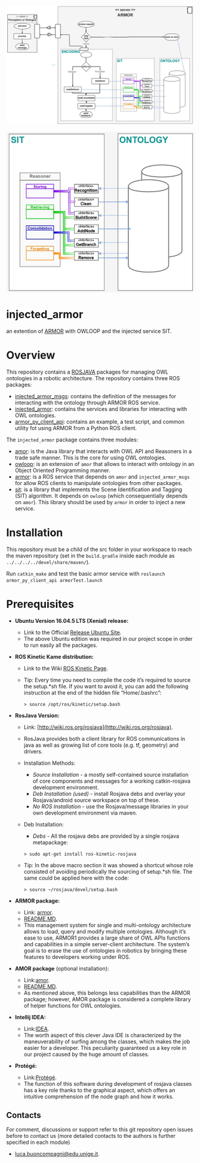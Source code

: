 <p align="center"> 
<img src="https://github.com/JJoeNapoli/injected_armor_pkgs/blob/master/Edited_sit_algorithm.jpeg">
</p>
<p align="center"> 
<img src="https://github.com/JJoeNapoli/injected_armor_pkgs/blob/master/Architecture_human_like_memory.jpeg">
</p>

# injected_armor
an extention of [ARMOR](https://arxiv.org/abs/1706.10151) with OWLOOP and the injected service SIT.

# Overview 

This repository contains a [ROSJAVA](http://wiki.ros.org/rosjava) packages for managing OWL ontologies in a robotic architecture.
The repository contains three ROS packages:
- [injected_armor_msgs](https://github.com/JJoeNapoli/injected_armor_pkgs/tree/master/injected_armor_msgs): contains the definition of the messages for interacting with the ontology through ARMOR ROS service.
- [injected_armor](https://github.com/JJoeNapoli/injected_armor_pkgs/tree/master/injected_armor): contains the services and libraries for interacting with OWL ontologies.
- [armor_py_client_api](https://github.com/JJoeNapoli/injected_armor_pkgs/tree/master/armor_py_client_api): contains an example, a test script, and common utility fot using ARMOR from a Python ROS client. 

The `injected_armor` package contains three modules:
- [amor](https://github.com/JJoeNapoli/injected_armor_pkgs/tree/master/injected_armor/amor): is the Java library that interacts with OWL API and Reasoners in a trade safe manner. This is the core for using OWL ontologies.
- [owloop](https://github.com/JJoeNapoli/injected_armor_pkgs/tree/master/injected_armor/owloop): is an extension of `amor` that allows to interact with ontology in an Object Oriented Programming manner.
- [armor](https://github.com/JJoeNapoli/injected_armor_pkgs/tree/master/injected_armor/armor): is a ROS service that depends on `amor` and `injected_armor_msgs` for allow ROS clients to manipulate ontologies from other packages.
- [sit](https://github.com/JJoeNapoli/injected_armor_pkgs/tree/master/injected_armor/sit): is a library that implements the Scene Identification and Tagging (SIT) algorithm. It depends on `owloop` (which consequentially depends on `amor`). This library should be used by `armor` in order to inject a new service. 


# Installation

This repository must be a child of the src folder in your workspace to reach the maven repository (set in the `build.gradle` inside each module as `../../../../devel/share/maven/`).

Run `catkin_make` and test the basic armor service with
``roslaunch armor_py_client_api armorTest.launch``


# Prerequisites
- **Ubuntu Version 16.04.5 LTS (Xenial) release:**
  - Link to the Official [Release Ubuntu Site](http://releases.ubuntu.com/16.04/).
  - The above Ubuntu edition was required in our project scope in order to run easily all the packages.
- **ROS Kinetic Kame distribution:**
  - Link to the Wiki [ROS Kinetic Page](http://wiki.ros.org/kinetic).
      
  - Tip: Every time you need to compile the code it’s required to source the setup.*sh file. If you want to avoid it, you can add the following instruction at the end of the hidden file “Home/.bashrc”:
      
      ```
      > source /opt/ros/kinetic/setup.bash
      ```
      
- **RosJava Version:**
  - Link: [http://wiki.ros.org/rosjava](http://wiki.ros.org/rosjava).
  - RosJava provides both a client library for ROS communications in java as well as growing list of core tools (e.g. tf, geometry) and drivers.  
  - Installation Methods:
    - *Source Installation* - a mostly self-contained source installation of core components and messages for a working catkin-rosjava development environment.
    - *Deb Installation (used)* - install Rosjava debs and overlay your Rosjava/android source workspace on top of these. 
    - *No ROS Installation* - use the Rosjava/message libraries in your own development environment via maven. 
  - Deb Installation:
    - *Debs* - All the rosjava debs are provided by a single rosjava metapackage: 
    
    ```
    > sudo apt-get install ros-kinetic-rosjava
    ```
    
  - Tip: In the above macro section it was showed a shortcut whose role consisted of avoiding periodically the sourcing of  setup.*sh file. The same could be applied here with the code:
    
    ```
    > source ~/rosjava/devel/setup.bash
    ```
    
- **ARMOR package:**
  - Link: [armor](https://github.com/JJoeNapoli/injected_armor_pkgs/tree/master/injected_armor/armor).
  - [README.MD](https://github.com/JJoeNapoli/injected_armor_pkgs/blob/master/injected_armor/armor/README.MD).
  - This management system for single and multi-ontology architecture allows to load, query and modify multiple ontologies. Although it’s ease to use, ARMOR1 provides a large share of OWL APIs functions and capabilities in a simple server-client architecture. The system’s goal is to erase the use of ontologies in robotics by bringing these features to developers working under ROS.

  
- **AMOR package** (optional installation):
  - Link:[amor](https://github.com/JJoeNapoli/injected_armor_pkgs/blob/master/injected_armor/amor).
  - [README.MD](https://github.com/JJoeNapoli/injected_armor_pkgs/blob/master/injected_armor/amor/README.MD).
  - As mentioned above, this belongs less capabilities than the ARMOR package; however, AMOR package is considered a complete library of helper functions for OWL ontologies.
  
  
    
- **Intellij IDEA:**
  - Link:[IDEA](https://www.jetbrains.com/idea/).
  - The worth aspect of this clever Java IDE is characterized by the maneuverability of surfing among the classes, which makes the job easier for a developer. This peculiarity guaranteed us a key role in our project caused by the huge amount of classes.
    
- **Protégé:**
  - Link:[Protégé](https://protege.stanford.edu/download/protege/4.0/installanywhere/).
  - The function of this software during development of rosjava classes has a key role thanks to the graphical aspect, which offers an intuitive comprehension of the node graph and how it works.  


## Contacts

For comment, discussions or support refer to this git repository open issues before to contact us (more detailed contacts to the authors is further specified in each module)
 - [luca.buoncompagni@edu.unige.it](mailto:luca.buoncompagni@edu.unige.it).


